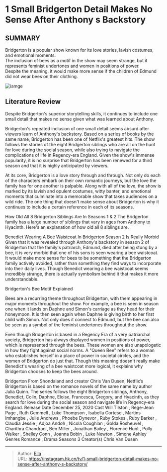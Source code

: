 # 1 Small Bridgerton Detail Makes No Sense After Anthony s Backstory


## SUMMARY 



Bridgerton is a popular show known for its love stories, lavish costumes, and emotional moments.   
The inclusion of bees as a motif in the show may seem strange, but it represents feminist undertones and women in positions of power.   
Despite the meaning, it would make more sense if the children of Edmund did not wear bees on their clothing.  

![iamge](https://static1.srcdn.com/wordpress/wp-content/uploads/2022/08/Anthony-Bridgerton-at-a-shop-in-Bridgerton.jpg)

## Literature Review
Despite Bridgerton&#39;s superior storytelling skills, it continues to include one small detail that makes no sense given what was learned about Anthony.




Bridgerton&#39;s repeated inclusion of one small detail seems absurd after viewers learn of Anthony&#39;s backstory. Based on a series of books by the same name, Bridgerton has been one of Netflix&#39;s greatest hits. The show follows the stories of the eight Bridgerton siblings who are all on the hunt for love during the social season, while also trying to navigate the complications of life in Regency-era England. Given the show&#39;s immense popularity, it is no surprise that Bridgerton has been renewed for a third season and that it is highly anticipated by viewers.




At its core, Bridgerton is a love story through and through. Not only do each of the characters embark on their own romantic journeys, but the love the family has for one another is palpable. Along with all of the love, the show is marked by its lavish and opulent costumes, witty banter, and emotional moments that culminate into a memorable show that takes audiences on a wild ride. The one thing that doesn&#39;t make sense about Bridgerton is why it continues to include a certain reference in each of its seasons.

How Old All 8 Bridgerton Siblings Are In Seasons 1 &amp; 2   The Bridgerton family has a large number of siblings that vary in ages from Anthony to Hyacinth. Here&#39;s an explanation of how old all 8 siblings are.    


 Benedict Wearing A Bee Waistcoat In Bridgerton Season 2 Is Really Morbid 
Given that it was revealed through Anthony&#39;s backstory in season 2 of Bridgerton that the family&#39;s patriarch, Edmund, died after being stung by a bee, it is very morbid that one of his sons is seen wearing a bee waistcoat. It would make more sense for bees to be something that the Bridgerton family actively avoided, rather than something they find ways to incorporate into their daily lives. Though Benedict wearing a bee waistcoat seems incredibly strange, there is actually symbolism behind it that makes it more understandable.



Bridgerton&#39;s Bee Motif Explained 
          

Bees are a recurring theme throughout Bridgerton, with them appearing in major moments throughout the show. For example, a bee is seen in season one when it lands on Daphne and Simon&#39;s carriage as they head for their honeymoon. It is then seen again when Daphne is giving birth to her first child with Simon. Not only does it connect to Edmund, but the bee can also be seen as a symbol of the feminist undertones throughout the show.

Even though Bridgerton is based in a Regency Era of a very patriarchal society, Bridgerton has always displayed women in positions of power, which is represented through the bees. These women are also unapologetic in how they fight against social norms. A &#34;Queen Bee&#34; refers to a woman who establishes herself in a place of power in societal circles, and the women of Bridgerton do just that. Though this meaning doesn&#39;t really make Benedict&#39;s wearing of a bee waistcoat more logical, it explains why Bridgerton chooses to keep the bees around.




Bridgerton From Shondaland and creator Chris Van Dusen, Netflix’s Bridgerton is based on the romance novels of the same name by author Julia Quinn. The series follows the eight Bridgerton siblings, Anthony, Benedict, Colin, Daphne, Eloise, Francesca, Gregory, and Hyacinth, as they search for love during the social season and navigate life in Regency-era England.  Release Date   December 25, 2020    Cast   Will Tilston , Rege-Jean Page , Ruth Gemmell , Luke Thompson , Isabella Cortese , Martins Imhangbe , Julie Andrews , Phoebe Dynevor , Ruby Stokes , Ruby Barker , Claudia Jessie , Adjoa Andoh , Nicola Coughlan , Golda Rosheuvel , Charithra Chandran , Ben Miller , Jonathan Bailey , Florence Hunt , Polly Walker , Shelley Conn , Joanna Bobin , Luke Newton , Simone Ashley    Genres   Romance , Drama    Seasons   3    Creator(s)   Chris Van Dusen       


---

> Author: [Ella](https://instagram.hk.cn/)  
> URL: https://instagram.hk.cn/tv/1-small-bridgerton-detail-makes-no-sense-after-anthony-s-backstory/  

